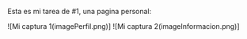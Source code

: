 Esta es mi tarea de #1, una pagina personal:

![Mi captura 1(imagePerfil.png)]
![Mi captura 2(imageInformacion.png)]